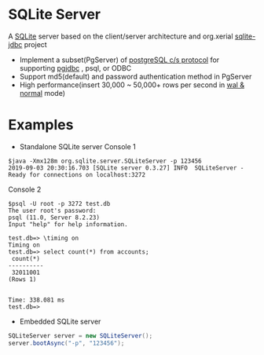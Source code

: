 # SQLite Server
A [SQLite](https://www.sqlite.org/index.html) server based on the client/server architecture and org.xerial [sqlite-jdbc](https://github.com/xerial/sqlite-jdbc) project
- Implement a subset(PgServer) of [postgreSQL c/s protocol](https://www.postgresql.org/docs/8.2/protocol.html) for supporting [pgjdbc](https://github.com/pgjdbc/pgjdbc) , psql, or ODBC
- Support md5(default) and password authentication method in PgServer
- High performance(insert 30,000 ~ 50,000+ rows per second in [wal & normal](https://www.sqlite.org/pragma.html#pragma_journal_mode) mode)

# Examples
* Standalone SQLite server
Console 1
```shell
$java -Xmx128m org.sqlite.server.SQLiteServer -p 123456
2019-09-03 20:30:16.703 [SQLite server 0.3.27] INFO  SQLiteServer - Ready for connections on localhost:3272
```
Console 2
```shell
$psql -U root -p 3272 test.db
The user root's password:
psql (11.0, Server 8.2.23)
Input "help" for help information.

test.db=> \timing on
Timing on
test.db=> select count(*) from accounts;
 count(*)
----------
 32011001
(Rows 1)


Time: 338.081 ms
test.db=>
```

* Embedded SQLite server
```java
SQLiteServer server = new SQLiteServer();
server.bootAsync("-p", "123456");
```
